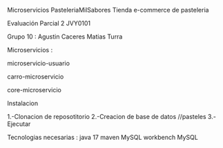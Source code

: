 Microservicios PasteleriaMilSabores
Tienda e-commerce de pasteleria

Evaluación Parcial 2 JVY0101 

Grupo 10 :
Agustin Caceres
Matias Turra


Microservicios : 

microservicio-usuario

carro-microservicio

core-microservicio

Instalacion

1.-Clonacion de reposotitorio
2.-Creacion de base de datos //pasteles
3.-Ejecutar


Tecnologias necesarias : 
java 17 
maven
MySQL workbench
MySQL
